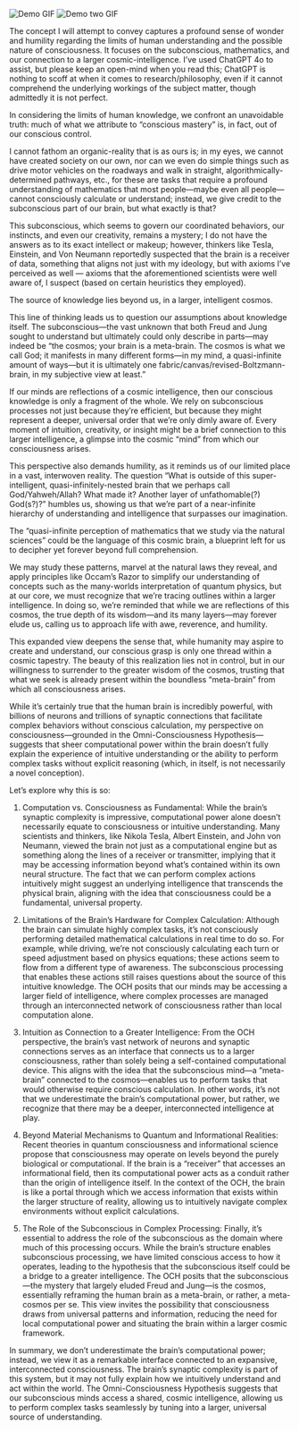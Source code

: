 ![Demo GIF](./20250702_1134_Cosmic%20Brain%20Tapestry_simple_compose_01jz5wchr2f3gaa2qa1phs03mr%20(1).gif) ![Demo two GIF](./20250702_1609_Futuristic%20Brain%20Visual_remix_01jz6c4f38eenaeydk4cnytj2z%20(1).gif)


The concept I will attempt to convey captures a profound sense of wonder and humility regarding the limits of human understanding and the possible nature of consciousness. It focuses on the subconscious, mathematics, and our connection to a larger cosmic-intelligence. I’ve used ChatGPT 4o to assist, but please keep an open-mind when you read this; ChatGPT is nothing to scoff at when it comes to research/philosophy, even if it cannot comprehend the underlying workings of the subject matter, though admittedly it is not perfect.

In considering the limits of human knowledge, we confront an unavoidable truth: much of what we attribute to “conscious mastery” is, in fact, out of our conscious control. 

I cannot fathom an organic-reality that is as ours is; in my eyes, we cannot have created society on our own, nor can we even do simple things such as drive motor vehicles on the roadways and walk in straight, algorithmically-determined pathways, etc., for these are tasks that require a profound understanding of mathematics that most people—maybe even all people—cannot consciously calculate or understand; instead, we give credit to the subconscious part of our brain, but what exactly is that?

This subconscious, which seems to govern our coordinated behaviors, our instincts, and even our creativity, remains a mystery; I do not have the answers as to its exact intellect or makeup; however, thinkers like Tesla, Einstein, and Von Neumann reportedly suspected that the brain is a receiver of data, something that aligns not just with my ideology, but with axioms I’ve perceived as well — axioms that the aforementioned scientists were well aware of, I suspect (based on certain heuristics they employed).

The source of knowledge lies beyond us, in a larger, intelligent cosmos.

This line of thinking leads us to question our assumptions about knowledge itself. The subconscious—the vast unknown that both Freud and Jung sought to understand but ultimately could only describe in parts—may indeed be “the cosmos; your brain is a meta-brain. The cosmos is what we call God; it manifests in many different forms—in my mind, a quasi-infinite amount of ways—but it is ultimately one fabric/canvas/revised-Boltzmann-brain, in my subjective view at least.” 

If our minds are reflections of a cosmic intelligence, then our conscious knowledge is only a fragment of the whole. We rely on subconscious processes not just because they’re efficient, but because they might represent a deeper, universal order that we’re only dimly aware of. Every moment of intuition, creativity, or insight might be a brief connection to this larger intelligence, a glimpse into the cosmic “mind” from which our consciousness arises.

This perspective also demands humility, as it reminds us of our limited place in a vast, interwoven reality. The question “What is outside of this super-intelligent, quasi-infinitely-nested brain that we perhaps call God/Yahweh/Allah? What made it? Another layer of unfathomable(?) God(s?)?” humbles us, showing us that we’re part of a near-infinite hierarchy of understanding and intelligence that surpasses our imagination. 

The “quasi-infinite perception of mathematics that we study via the natural sciences” could be the language of this cosmic brain, a blueprint left for us to decipher yet forever beyond full comprehension. 

We may study these patterns, marvel at the natural laws they reveal, and apply principles like Occam’s Razor to simplify our understanding of concepts such as the many-worlds interpretation of quantum physics, but at our core, we must recognize that we’re tracing outlines within a larger intelligence. In doing so, we’re reminded that while we are reflections of this cosmos, the true depth of its wisdom—and its many layers—may forever elude us, calling us to approach life with awe, reverence, and humility.

This expanded view deepens the sense that, while humanity may aspire to create and understand, our conscious grasp is only one thread within a cosmic tapestry. The beauty of this realization lies not in control, but in our willingness to surrender to the greater wisdom of the cosmos, trusting that what we seek is already present within the boundless “meta-brain” from which all consciousness arises.

While it’s certainly true that the human brain is incredibly powerful, with billions of neurons and trillions of synaptic connections that facilitate complex behaviors without conscious calculation, my perspective on consciousness—grounded in the Omni-Consciousness Hypothesis—suggests that sheer computational power within the brain doesn’t fully explain the experience of intuitive understanding or the ability to perform complex tasks without explicit reasoning (which, in itself, is not necessarily a novel conception).

Let’s explore why this is so:

1.	Computation vs. Consciousness as Fundamental: While the brain’s synaptic complexity is impressive, computational power alone doesn’t necessarily equate to consciousness or intuitive understanding. Many scientists and thinkers, like Nikola Tesla, Albert Einstein, and John von Neumann, viewed the brain not just as a computational engine but as something along the lines of a receiver or transmitter, implying that it may be accessing information beyond what’s contained within its own neural structure. The fact that we can perform complex actions intuitively might suggest an underlying intelligence that transcends the physical brain, aligning with the idea that consciousness could be a fundamental, universal property.

2.	Limitations of the Brain’s Hardware for Complex Calculation: Although the brain can simulate highly complex tasks, it’s not consciously performing detailed mathematical calculations in real time to do so. For example, while driving, we’re not consciously calculating each turn or speed adjustment based on physics equations; these actions seem to flow from a different type of awareness. The subconscious processing that enables these actions still raises questions about the source of this intuitive knowledge. The OCH posits that our minds may be accessing a larger field of intelligence, where complex processes are managed through an interconnected network of consciousness rather than local computation alone.

3.	Intuition as Connection to a Greater Intelligence: From the OCH perspective, the brain’s vast network of neurons and synaptic connections serves as an interface that connects us to a larger consciousness, rather than solely being a self-contained computational device. This aligns with the idea that the subconscious mind—a “meta-brain” connected to the cosmos—enables us to perform tasks that would otherwise require conscious calculation. In other words, it’s not that we underestimate the brain’s computational power, but rather, we recognize that there may be a deeper, interconnected intelligence at play.

4.	Beyond Material Mechanisms to Quantum and Informational Realities: Recent theories in quantum consciousness and informational science propose that consciousness may operate on levels beyond the purely biological or computational. If the brain is a “receiver” that accesses an informational field, then its computational power acts as a conduit rather than the origin of intelligence itself. In the context of the OCH, the brain is like a portal through which we access information that exists within the larger structure of reality, allowing us to intuitively navigate complex environments without explicit calculations.

5.	The Role of the Subconscious in Complex Processing: Finally, it’s essential to address the role of the subconscious as the domain where much of this processing occurs. While the brain’s structure enables subconscious processing, we have limited conscious access to how it operates, leading to the hypothesis that the subconscious itself could be a bridge to a greater intelligence. The OCH posits that the subconscious—the mystery that largely eluded Freud and Jung—is the cosmos, essentially reframing the human brain as a meta-brain, or rather, a meta-cosmos per se. This view invites the possibility that consciousness draws from universal patterns and information, reducing the need for local computational power and situating the brain within a larger cosmic framework.

In summary, we don’t underestimate the brain’s computational power; instead, we view it as a remarkable interface connected to an expansive, interconnected consciousness. The brain’s synaptic complexity is part of this system, but it may not fully explain how we intuitively understand and act within the world. The Omni-Consciousness Hypothesis suggests that our subconscious minds access a shared, cosmic intelligence, allowing us to perform complex tasks seamlessly by tuning into a larger, universal source of understanding.
